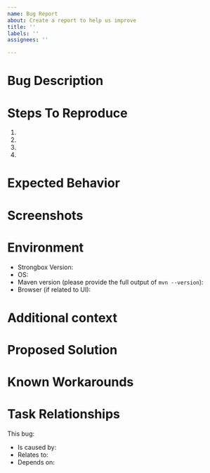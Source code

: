 ```yaml
---
name: Bug Report
about: Create a report to help us improve
title: ''
labels: ''
assignees: ''

---
```


# Bug Description



# Steps To Reproduce

1. 
2. 
3. 
4. 

# Expected Behavior


# Screenshots


# Environment

* Strongbox Version: 
* OS: 
* Maven version (please provide the full output of `mvn --version`):
* Browser (if related to UI): 

# Additional context

# Proposed Solution

# Known Workarounds

# Task Relationships

This bug:
* Is caused by: 
* Relates to: 
* Depends on:

